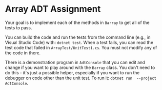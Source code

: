 # Array ADT Assignment

Your goal is to implement each of the methods in `Barray`
to get all of the tests to pass.

You can build the code and run the tests from the command line (e.g., in
Visual Studio Code) with: `dotnet test`. When a test fails, you can read the
test code that failed in `ArrayTest/UnitTest1.cs`. You must not modify any of the code in there.

There is a demonstration program in `AdtConsole` that you can edit and
change if you want to play around with the `Barray` class. You don't need to
do this - it's just a possible helper, especially if you want to run the
debugger on code other than the unit test. To run it: `dotnet run  --project AdtConsole`.
